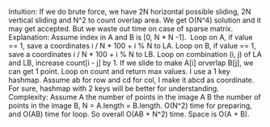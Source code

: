 Intuition:
If we do brute force, we have 2N horizontal possible sliding, 2N vertical sliding and N^2 to count overlap area.
We get O(N^4) solution and it may get accepted.
But we waste out time on case of sparse matrix.
​
​
Explanation:
Assume index in A and B is [0, N * N -1].
​
Loop on A, if value == 1, save a coordinates i / N * 100 + i % N to LA.
Loop on B, if value == 1, save a coordinates i / N * 100 + i % N to LB.
Loop on combination (i, j) of LA and LB, increase count[i - j] by 1.
If we slide to make A[i] orverlap B[j], we can get 1 point.
Loop on count and return max values.
I use a 1 key hashmap. Assume ab for row and cd for col, I make it abcd as coordinate.
For sure, hashmap with 2 keys will be better for understanding.
​
​
Complexity:
Assume A the number of points in the image A
B the number of points in the image B,
N = A.length = B.length.
O(N^2) time for preparing,
and O(AB) time for loop.
So overall O(AB + N^2) time.
Space is O(A + B).